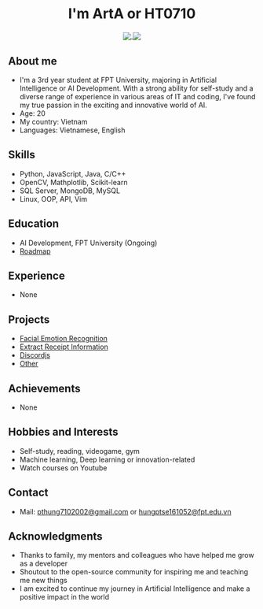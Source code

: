 <h1 align="center">I'm ArtA or HT0710</h1>

<p align="center">
<a href="https://github.com/anuraghazra/github-readme-stats">
  <img align="center" src="https://github-readme-stats.vercel.app/api?username=HT0710&show_icons=true&theme=dark"/>
  <img align="center" src="https://github-readme-stats.vercel.app/api/top-langs/?username=HT0710&langs_count=3&theme=dark"/>
</a>
</p>

## About me
- I'm a 3rd year student at FPT University, majoring in Artificial Intelligence or AI Development. With a strong ability for self-study and a diverse range of experience in various areas of IT and coding, I've found my true passion in the exciting and innovative world of AI.
- Age: 20
- My country: Vietnam
- Languages: Vietnamese, English

## Skills
- Python, JavaScript, Java, C/C++
- OpenCV, Mathplotlib, Scikit-learn
- SQL Server, MongoDB, MySQL
- Linux, OOP, API, Vim

## Education
- AI Development, FPT University (Ongoing)
- [Roadmap](https://i.am.ai/roadmap/#machine-learning-roadmap)

## Experience
- None

## Projects
- [Facial Emotion Recognition](https://github.com/HT0710/Facial-Emotion-Recognition)
- [Extract Receipt Information](https://github.com/HT0710/Extract-Receipt-Information)
- [Discordjs](https://github.com/HT0710/Discordjs_3wE)
- [Other](https://github.com/HT0710?tab=repositories)

## Achievements
- None

## Hobbies and Interests
- Self-study, reading, videogame, gym
- Machine learning, Deep learning or innovation-related
- Watch courses on Youtube

## Contact
- Mail: pthung7102002@gmail.com or hungptse161052@fpt.edu.vn

## Acknowledgments
- Thanks to family, my mentors and colleagues who have helped me grow as a developer
- Shoutout to the open-source community for inspiring me and teaching me new things
- I am excited to continue my journey in Artificial Intelligence and make a positive impact in the world
